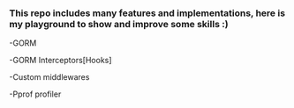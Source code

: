 <h3><b>This repo includes many features and implementations, here is my playground to show and improve some skills :)</b></h3>
<p>-GORM</p>
<p>-GORM Interceptors[Hooks]</p>
<p>-Custom middlewares</p>
<p>-Pprof profiler</p>
